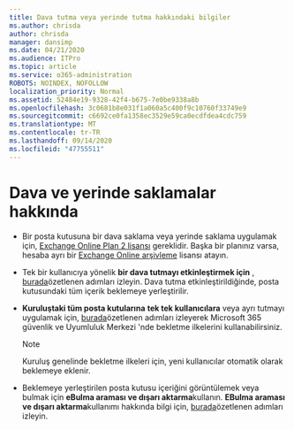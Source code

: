 ```yaml
---
title: Dava tutma veya yerinde tutma hakkındaki bilgiler
ms.author: chrisda
author: chrisda
manager: dansimp
ms.date: 04/21/2020
ms.audience: ITPro
ms.topic: article
ms.service: o365-administration
ROBOTS: NOINDEX, NOFOLLOW
localization_priority: Normal
ms.assetid: 52484e19-9328-42f4-b675-7e0be9338a8b
ms.openlocfilehash: 3c0681b8e031f1a060a5c400f9c10760f33749e9
ms.sourcegitcommit: c6692ce0fa1358ec3529e59ca0ecdfdea4cdc759
ms.translationtype: MT
ms.contentlocale: tr-TR
ms.lasthandoff: 09/14/2020
ms.locfileid: "47755511"
---
```

# <a name="about-litigation-holds-and-in-place-holds"></a>Dava ve yerinde saklamalar hakkında

- Bir posta kutusuna bir dava saklama veya yerinde saklama uygulamak için, [Exchange Online Plan 2 lisansı](https://docs.microsoft.com/office365/servicedescriptions/office-365-platform-service-description/office-365-plan-options) gereklidir. Başka bir planınız varsa, hesaba ayrı bir [Exchange Online arşivleme](https://docs.microsoft.com/office365/servicedescriptions/exchange-online-archiving-service-description/exchange-online-archiving-service-description) lisansı atayın. 
    
- Tek bir kullanıcıya yönelik **bir dava tutmayı etkinleştirmek için** , [burada](https://docs.microsoft.com/office365/SecurityCompliance/place-a-mailbox-on-litigation-hold)özetlenen adımları izleyin. Dava tutma etkinleştirildiğinde, posta kutusundaki tüm içerik beklemeye yerleştirilir.
    
- **Kuruluştaki tüm posta kutularına** **tek tek kullanıcılara** veya ayrı tutmayı uygulamak için, [burada]( https://docs.microsoft.com/microsoft-365/compliance/retention-policies)özetlenen adımları izleyerek Microsoft 365 güvenlik ve Uyumluluk Merkezi 'nde bekletme ilkelerini kullanabilirsiniz.
    
    > [!NOTE]
    > Kuruluş genelinde bekletme ilkeleri için, yeni kullanıcılar otomatik olarak beklemeye eklenir. 
  
- Beklemeye yerleştirilen posta kutusu içeriğini görüntülemek veya bulmak için **eBulma araması ve dışarı aktarma**kullanın. **EBulma araması ve dışarı aktarma**kullanımı hakkında bilgi için, [burada](https://docs.microsoft.com/microsoft-365/compliance/export-search-results)özetlenen adımları izleyin.
    

